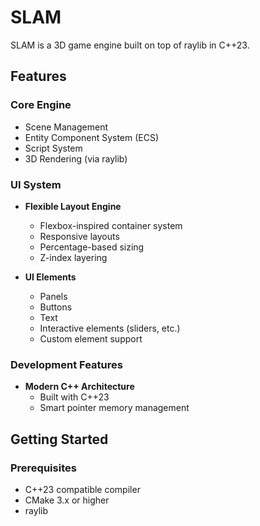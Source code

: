 # SLAM

SLAM is a 3D game engine built on top of raylib in C++23.

## Features

### Core Engine

  - Scene Management
  - Entity Component System (ECS)
  - Script System
  - 3D Rendering (via raylib)

### UI System

- **Flexible Layout Engine**
    - Flexbox-inspired container system
    - Responsive layouts
    - Percentage-based sizing
    - Z-index layering

- **UI Elements**
    - Panels
    - Buttons
    - Text
    - Interactive elements (sliders, etc.)
    - Custom element support

### Development Features

- **Modern C++ Architecture**
    - Built with C++23
    - Smart pointer memory management

## Getting Started

### Prerequisites

- C++23 compatible compiler
- CMake 3.x or higher
- raylib
